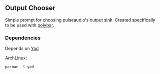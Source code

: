 ## Output Chooser

Simple prompt for choosing pulseaudio's output sink. Created specifically to be used with [polybar](https://github.com/polybar/polybar).

### Dependencies

Depends on [Yad](https://github.com/v1cont/yad)

ArchLinux:
```sh
pacman -S yad
```